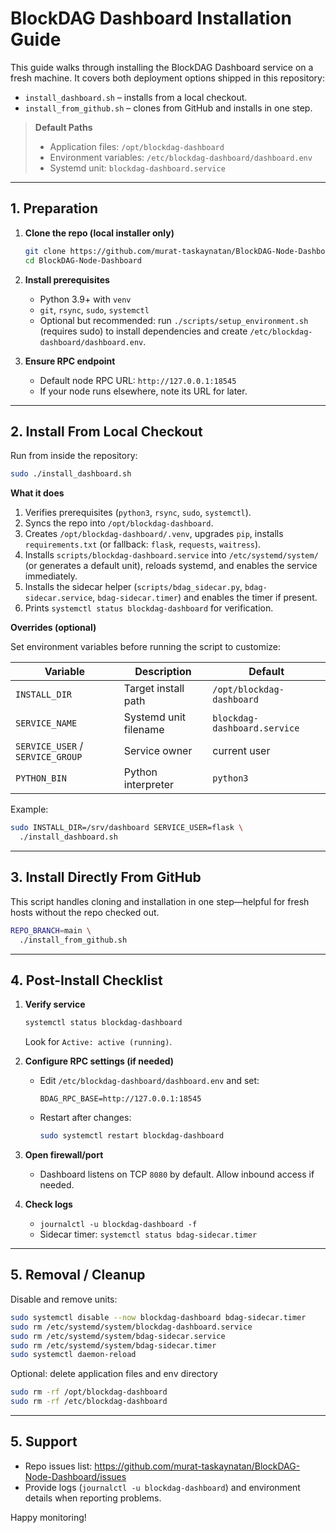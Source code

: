# BlockDAG Dashboard Installation Guide

This guide walks through installing the BlockDAG Dashboard service on a fresh machine. It covers both deployment options shipped in this repository:

- `install_dashboard.sh` – installs from a local checkout.
- `install_from_github.sh` – clones from GitHub and installs in one step.

> **Default Paths**
> - Application files: `/opt/blockdag-dashboard`
> - Environment variables: `/etc/blockdag-dashboard/dashboard.env`
> - Systemd unit: `blockdag-dashboard.service`

---

## 1. Preparation

1. **Clone the repo (local installer only)**
   ```bash
   git clone https://github.com/murat-taskaynatan/BlockDAG-Node-Dashboard.git
   cd BlockDAG-Node-Dashboard
   ```

2. **Install prerequisites**
   - Python 3.9+ with `venv`
   - `git`, `rsync`, `sudo`, `systemctl`
   - Optional but recommended: run `./scripts/setup_environment.sh` (requires sudo) to install dependencies and create `/etc/blockdag-dashboard/dashboard.env`.

3. **Ensure RPC endpoint**
   - Default node RPC URL: `http://127.0.0.1:18545`
   - If your node runs elsewhere, note its URL for later.

---

## 2. Install From Local Checkout

Run from inside the repository:

```bash
sudo ./install_dashboard.sh
```

**What it does**

1. Verifies prerequisites (`python3`, `rsync`, `sudo`, `systemctl`).
2. Syncs the repo into `/opt/blockdag-dashboard`.
3. Creates `/opt/blockdag-dashboard/.venv`, upgrades `pip`, installs `requirements.txt` (or fallback: `flask`, `requests`, `waitress`).
4. Installs `scripts/blockdag-dashboard.service` into `/etc/systemd/system/` (or generates a default unit), reloads systemd, and enables the service immediately.
5. Installs the sidecar helper (`scripts/bdag_sidecar.py`, `bdag-sidecar.service`, `bdag-sidecar.timer`) and enables the timer if present.
6. Prints `systemctl status blockdag-dashboard` for verification.

**Overrides (optional)**

Set environment variables before running the script to customize:

| Variable | Description | Default |
|----------|-------------|---------|
| `INSTALL_DIR` | Target install path | `/opt/blockdag-dashboard` |
| `SERVICE_NAME` | Systemd unit filename | `blockdag-dashboard.service` |
| `SERVICE_USER` / `SERVICE_GROUP` | Service owner | current user |
| `PYTHON_BIN` | Python interpreter | `python3` |

Example:

```bash
sudo INSTALL_DIR=/srv/dashboard SERVICE_USER=flask \
  ./install_dashboard.sh
```

---

## 3. Install Directly From GitHub

This script handles cloning and installation in one step—helpful for fresh hosts without the repo checked out.

```bash
REPO_BRANCH=main \
  ./install_from_github.sh
```

---

## 4. Post-Install Checklist

1. **Verify service**
   ```bash
   systemctl status blockdag-dashboard
   ```
   Look for `Active: active (running)`.

2. **Configure RPC settings (if needed)**
   - Edit `/etc/blockdag-dashboard/dashboard.env` and set:
     ```
     BDAG_RPC_BASE=http://127.0.0.1:18545
     ```
   - Restart after changes:
     ```bash
     sudo systemctl restart blockdag-dashboard
     ```

3. **Open firewall/port**
   - Dashboard listens on TCP `8080` by default. Allow inbound access if needed.

4. **Check logs**
   - `journalctl -u blockdag-dashboard -f`
   - Sidecar timer: `systemctl status bdag-sidecar.timer`

---

## 5. Removal / Cleanup

Disable and remove units:

```bash
sudo systemctl disable --now blockdag-dashboard bdag-sidecar.timer
sudo rm /etc/systemd/system/blockdag-dashboard.service
sudo rm /etc/systemd/system/bdag-sidecar.service
sudo rm /etc/systemd/system/bdag-sidecar.timer
sudo systemctl daemon-reload
```

Optional: delete application files and env directory

```bash
sudo rm -rf /opt/blockdag-dashboard
sudo rm -rf /etc/blockdag-dashboard
```

---

## 5. Support

- Repo issues list: <https://github.com/murat-taskaynatan/BlockDAG-Node-Dashboard/issues>
- Provide logs (`journalctl -u blockdag-dashboard`) and environment details when reporting problems.

Happy monitoring!
